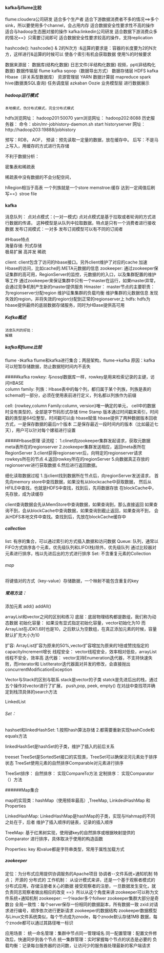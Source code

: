 #### kafka与flume比较
flume:cloudera公司研发
    适合多个生产者
    适合下游数据消费者不多的情况==>多个sink，所以要使用多个channel，会占用内存
    适合数据安全性要求性不高的操作
    适合与hadoop生态圈对接的操作
kafka:linkedin公司研发
    适合数据下游消费众多的情况==》只需要订阅即可
    适合数据安全性要求较高的操作，支持replication
    
    

hashcode():  hashcode() & 2的N次方
:&运算的要求是：容器的长度要为2的N次方，这样进行&运算的时候可以
使各个索引有机会获取数据
使用%的时候要求


数据来源层：
    数据库(结构化数据) 
    日志文件(半结构化数据)
    视频，ppt(非结构化数据)
数据传输层
    flume 
    kafka
    sqoop（数据导出方式）
数据存储层
    HDFS 
    kafka
    Hbase（非关系型数据库）
资源管理层
    YARN
数据计算层
    mapreduce
    spark
    hive(数据类SQL查询)
任务调度层
    azkaban
    Oozie
业务模型层
    进行数据展示

##### hadoop运行模式
    本地模式，伪分布式模式，完全分布式模式
hdfs浏览网址：
    hadoop201:50070
yarn浏览网址：
    hadoop202:8088
历史服务器：
    命令：sbin/mr-jobhistory-daemon.sh start historyserver
    网址：http://hadoop203:19888/jobhistory


预写：RDB， AOF，
预读：预先读取一定量的数据，放在缓存中。
后写：不是马上写入，用缓存的方式进行先存储

不利于数据分析：

密集表和稀疏表

稀疏表中没有数据的不会分配空间，

hRegion相当于高表
一个列族就是一个store
memstroe:缓存  达到一定阈值后刷写==》stroe file


#### kafka
消息队列：
    点对点模式：(一对一模式)
        点对点模式是基于拉取或者轮询的方式进行数据的传递，
        这种模型是从队列中拉取数据，特点是只有一个消费者进行接收数据
    发布订阅模式：一对多
        发布订阅模型可以有不同的订阅者

#Hbase特点        
海量存储:
列式存储    
极易扩展
高并发
稀疏


client:
    client包含了访问的hbase接口。另外client维护了对应的cache
    加速Hbase的访问，比如cache的.META元数据的信息
zookeeper:
    通过zookeeper保证集群的高可用，RegionServer的监控，元数据的的入口，以及集群配置的维护等工作
    通过zookeeper来保证集群中只有一个master在运行，如果master异常，会通过竞争机制产生新的master提供服务
Hmaster：
    master节点的主要职责：
        为regionserver分配region
        维护征集集群的负载均衡
        维护集群的元数据信息
        发现失效的region，并将失效的region分配到正常的regionserver上
hdfs:
    hdfs为hbase提供最终的底层数据存储服务，同时为HBase提供高可用    


##### Kafka概述   
    消息队列的好处：
    解耦
    
##### kafka和flume比较
flume -》kafka 
flume和kafka进行集合；两层架构，flume->kafka
原因：kafka可以短暂存储数据，防止数据短时间内不丢失

#####kafka
rowkey:
    与nosql数据库一样，rowkey是用来检索记录的主键，访问HBASE  
column family:
    列族：Hbase表中的每个列，都归属于某个列族，列族是表的
    schema的一部分，必须在使用表前进行定义，列名都以列族作为前缀
    
cell:
    {rowkey,column Family:column, version}唯一确定的单元，
    cell中的数据时没有类型的，全部是字节码形式存储
time Stamp
    版本通过时间戳来索引，时间戳的类型是64位整型，时间戳可以由
    hbase赋值
    hbase提供了两种数据版本回收方式，一是保存数据的最后n个版本
    二是保存最近一段时间内的版本（比如最近七天），用户可以针对每个嫘祖进行设置

#####Hbase原理
读流程：
     1.clinet向zookeeper集群发起请求，获取元数据meta表所在的regionserver
     2.zookeeper集群发送相应，返回meta表所在RegionServer 
     3.client获得regionserver后，向特定的regionserver请求rowkeys所在的节点
     4.返回rowkey所在的regionServer
     5.向数据真正存放的regionserver进行获取数据
     6.然后进行返回数据。
     
 细化读取数据过程
    1.当client找到数据所在节点后，向regionServer发送请求，
    首先向memory store中查找数据，如果没有从blockcache中获取数据，
    然后从HFILE中查找，也就是HDFS中查找，找到后，先将数据存放
    在blockCache中，先存放，成为读缓存

 client查询数据会先从MemStore中查询数据，如果查询到，那么直接返回
 如果查询不到，会从blockCache中查询数据，如果查询到截止返回，如果查询不到，
 会从HDFS本地文件中查找。查找到后，先放在blockCache缓存中


##### collection
list:
    有序的集合，可以通过索引的方式插入数据和访问数据
Queue:
    队列，通常以FIFO方式排序各个元素，优先级队列和LIFO(栈)除外，优先级队列
    通过比较器对元素进行排序，栈以先进后出的方式进行排序
Set:
    不含重复元素的Collection

###### map
将键值对的方式（key-value）存储数据，一个映射不能包含重复的key    

##### 常用方法：
添加元素
    add()
    addAll()

arrayList和vector之间的区别和练习
底层：底层物理结构都是数组，我们称为动态数据
初始化容量：
    如果没有显式指定初始化容量，vector初始化为10
    而ArrayList在JDK1.6时也是10，之后默认为空数组，在真正添加元素的时候，容量默认扩充大小为10
    
扩容:
    ArrayList扩容为原来的50%,vector扩容增加为原来的1倍或赞找指定的capacityIncrement增长
线程安全：
    vector线程安全，效率相对低些，arrayList线程不安全，效率高
迭代器：
    vector支持Enumeration迭代器，不支持快速失败，而interator和
    ListIterator迭代器面对并发的修改，会直接抛出concurrentModificationException

Vector与Stack的区别与联系
    stack是vector的子类
    statck是先进后出的栈，通过五个操作对vector进行了扩展，
    push,pop, peek, empty()  在对战中查找项并确定到栈顶具体的search方法
    
LinkedList
     
###### Set：
hashset和linkedHashSet:
    1.按照hash算法存储
    2.都需要重新实现hashCode和equals方法

linkedHashSet是hashSet的子类，维护了插入的前后关系

treeset
    TreeSet是SortedSet接口的实现类，TreeSet可以确保泾河元素处于排序状态
    TreeSet使用元素的自然排序Comparable对元素进行排序
    
TreeSet排序：
    自然排序：
        实现CompareTo方法
    定制排序：
        实现Comparator（）方法

######Map集合

map的实现类：hashMap（使用频率最高）,TreeMap, LinkdedHashMap 和Properties

LinkedHashMap:
    LinkedHashMap是hashMap的子类，实现与Hahmap的不同之处在于，后者
    维护了插入顺序的链表，记录的插入顺序

TreeMap:
    基于红黑树实现，使用键key的自然排序或根据映射提供的Comparator
    进行排序，具体取决于使用的构造函数
    
Properties:
    key 和value都是字符串类型，常用于属性加载方式


##### zookeeper
定位：为分布式应用提供协调服务的Apache项目
    协调者--文件系统+通知机制
特点；
    开源的
    分布式的
工作机制：
    从设计模式来讲，还是一个基于观察者模式的分布式应用，存储注册者关心的数据
    接受观察者的注册，一旦数据发生变化，就负责同志观察者做出相应的改变
    ==》所以从这个角度来讲:zookeeper可以称为文件系统+通知机制
zookeeper:
    一个leader多个follwer
    zookeeper集群大部分是奇数台
    全局一致性：每个server保存一份相同的数据副本，所有数据一致
    zxid:对请求进行编号，顺序依次进行更新请求
zookeeper的数据结构
    zookeeper数据模型与Linux文件系统类似，每个节点成为znode，每个znode默认存储1MB
    数据，每个znode都可以通过其路径唯一标识
    
    
应用场景：
    统一命名管理：集群中节点同一管理域名
    同一配置管理：配置文件修改后，快速同步到各个节点
    统一集群管理：实时掌握每个节点的状态是必要的
    负载均衡：记录每台服务器的访问数，让访问少的服务器处理最新的客户端请求



####